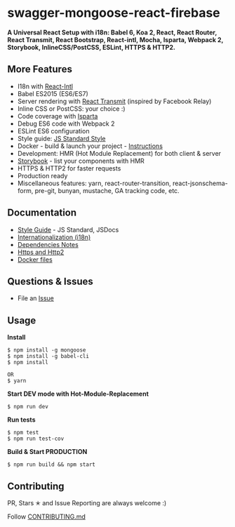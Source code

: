 # swagger-mongoose-react-firebase
**A Universal React Setup with i18n: Babel 6, Koa 2, React, React Router, React Transmit, React Bootstrap, React-intl, Mocha, Isparta, Webpack 2, Storybook, InlineCSS/PostCSS, ESLint, HTTPS & HTTP2.**


## More Features
* I18n with [React-Intl](https://github.com/yahoo/react-intl)
* Babel ES2015 (ES6/ES7)
* Server rendering with [React Transmit](https://github.com/RickWong/react-transmit) (inspired by Facebook Relay)
* Inline CSS or PostCSS: your choice :)
* Code coverage with [Isparta](https://github.com/douglasduteil/isparta)
* Debug ES6 code with Webpack 2
* ESLint ES6 configuration
* Style guide: [JS Standard Style](docs/style-guide.md)
* Docker - build & launch your project - [Instructions](docs/docker.md)
* Development: HMR (Hot Module Replacement) for both client & server
* [Storybook](https://github.com/storybooks/react-storybook) - list your components with HMR
* HTTPS & HTTP2 for faster requests
* Production ready
* Miscellaneous features: yarn, react-router-transition, react-jsonschema-form, pre-git, bunyan, mustache, GA tracking code, etc.

## Documentation

* [Style Guide](docs/style-guide.md) - JS Standard, JSDocs
* [Internationalization (i18n)](docs/i18n.md)
* [Dependencies Notes](docs/dependencies.md)
* [Https and Http2](docs/https-http2.md)
* [Docker files](docs/docker.md)

## Questions & Issues

* File an [Issue](/issues)

## Usage

**Install**
```
$ npm install -g mongoose
$ npm install -g babel-cli
$ npm install

OR
$ yarn
```

**Start DEV mode with Hot-Module-Replacement**
```
$ npm run dev
```

**Run tests**
```
$ npm test
$ npm run test-cov
```

**Build & Start PRODUCTION**
```
$ npm run build && npm start
```

## Contributing

PR, Stars ✭ and Issue Reporting are always welcome :)

Follow [CONTRIBUTING.md](CONTRIBUTING.md)
